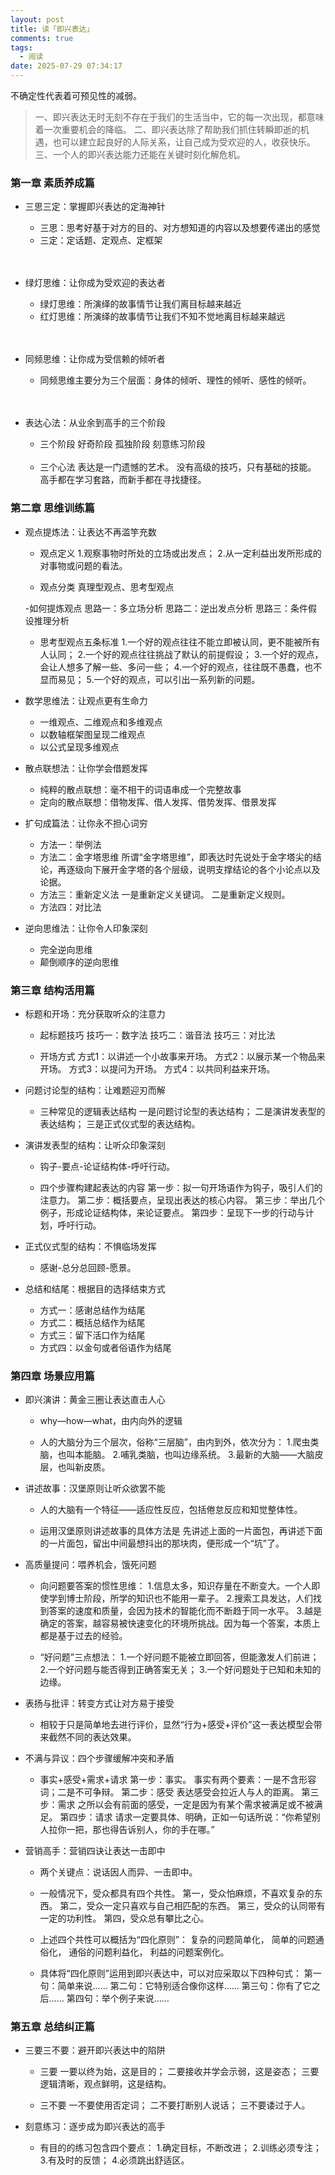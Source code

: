 ```yaml
---
layout: post
title: 读「即兴表达」
comments: true
tags:
  - 阅读
date: 2025-07-29 07:34:17
---
```

不确定性代表着可预见性的减弱。
<!--more-->

>一、即兴表达无时无刻不存在于我们的生活当中，它的每一次出现，都意味着一次重要机会的降临。
>二、即兴表达除了帮助我们抓住转瞬即逝的机遇，也可以建立起良好的人际关系，让自己成为受欢迎的人，收获快乐。
>三、一个人的即兴表达能力还能在关键时刻化解危机。

### 第一章 素质养成篇
  
  - 三思三定：掌握即兴表达的定海神针

    - 三思：思考好基于对方的目的、对方想知道的内容以及想要传递出的感觉
    - 三定：定话题、定观点、定框架
    <br/>
    <br/>
  - 绿灯思维：让你成为受欢迎的表达者

    - 绿灯思维：所演绎的故事情节让我们离目标越来越近
    - 红灯思维：所演绎的故事情节让我们不知不觉地离目标越来越远  
    <br/>
    <br/>
  - 同频思维：让你成为受信赖的倾听者

    - 同频思维主要分为三个层面：身体的倾听、理性的倾听、感性的倾听。  
    <br/>
    <br/>

  - 表达心法：从业余到高手的三个阶段
  
    - 三个阶段
      好奇阶段
      孤独阶段
      刻意练习阶段
      <br/>
      <br/>
    - 三个心法
      表达是一门遗憾的艺术。
      没有高级的技巧，只有基础的技能。
      高手都在学习套路，而新手都在寻找捷径。  

### 第二章 思维训练篇
    
  - 观点提炼法：让表达不再滥竽充数

    - 观点定义
      1.观察事物时所处的立场或出发点； 
      2.从一定利益出发所形成的对事物或问题的看法。

    - 观点分类
      真理型观点、思考型观点
    
    -如何提炼观点
      思路一：多立场分析
      思路二：逆出发点分析
      思路三：条件假设推理分析
      
    - 思考型观点五条标准
      1.一个好的观点往往不能立即被认同，更不能被所有人认同；
      2.一个好的观点往往挑战了默认的前提假设；
      3.一个好的观点，会让人想多了解一些、多问一些；
      4.一个好的观点，往往既不愚蠢，也不显而易见；
      5.一个好的观点，可以引出一系列新的问题。
  
  - 数学思维法：让观点更有生命力

    - 一维观点、二维观点和多维观点
    - 以数轴框架图呈现二维观点
    - 以公式呈现多维观点
  
  - 散点联想法：让你学会借题发挥

    - 纯粹的散点联想：毫不相干的词语串成一个完整故事
    - 定向的散点联想：借物发挥、借人发挥、借势发挥、借景发挥

  - 扩句成篇法：让你永不担心词穷

    - 方法一：举例法
    - 方法二：金字塔思维
      所谓“金字塔思维”，即表达时先说处于金字塔尖的结论，再逐级向下展开金字塔的各个层级，说明支撑结论的各个小论点以及论据。
    - 方法三：重新定义法
      一是重新定义关键词。
      二是重新定义规则。
    - 方法四：对比法

  - 逆向思维法：让你令人印象深刻

    - 完全逆向思维
    - 颠倒顺序的逆向思维

### 第三章 结构活用篇    

  - 标题和开场：充分获取听众的注意力

    - 起标题技巧
      技巧一：数字法
      技巧二：谐音法
      技巧三：对比法
    
    - 开场方式
      方式1：以讲述一个小故事来开场。
      方式2：以展示某一个物品来开场。
      方式3：以提问为开场。
      方式4：以共同利益来开场。
  
  - 问题讨论型的结构：让难题迎刃而解

    - 三种常见的逻辑表达结构
      一是问题讨论型的表达结构；
      二是演讲发表型的表达结构；
      三是正式仪式型的表达结构。

  - 演讲发表型的结构：让听众印象深刻
    
    - 钩子-要点-论证结构体-呼吁行动。

    - 四个步骤构建起表达的内容
      第一步：拟一句开场语作为钩子，吸引人们的注意力。
      第二步：概括要点，呈现出表达的核心内容。
      第三步：举出几个例子，形成论证结构体，来论证要点。
      第四步：呈现下一步的行动与计划，呼吁行动。

  - 正式仪式型的结构：不惧临场发挥
    
    - 感谢-总分总回顾-愿景。
   
  - 总结和结尾：根据目的选择结束方式
    
    - 方式一：感谢总结作为结尾
    - 方式二：概括总结作为结尾
    - 方式三：留下活口作为结尾
    - 方式四：以金句或者俗语作为结尾

### 第四章 场景应用篇    

  - 即兴演讲：黄金三圈让表达直击人心

    - why—how—what，由内向外的逻辑

    - 人的大脑分为三个层次，俗称“三层脑”，由内到外，依次分为：
      1.爬虫类脑，也叫本能脑。
      2.哺乳类脑，也叫边缘系统。
      3.最新的大脑——大脑皮层，也叫新皮质。

  - 讲述故事：汉堡原则让听众欲罢不能

    - 人的大脑有一个特征——适应性反应，包括倦怠反应和知觉整体性。

    - 运用汉堡原则讲述故事的具体方法是
      先讲述上面的一片面包，再讲述下面的一片面包，留出中间最想抖出的那块肉，便形成一个“坑”了。
      
  - 高质量提问：喂养机会，饿死问题

    - 向问题要答案的惯性思维：
      1.信息太多，知识存量在不断变大。一个人即使学到博士阶段，所学的知识也不能用一辈子。
      2.搜索工具发达，人们找到答案的速度和质量，会因为技术的智能化而不断趋于同一水平。
      3.越是确定的答案，越容易被快速变化的环境所挑战。因为每一个答案，本质上都是基于过去的经验。

    - “好问题”三点想法：
      1.一个好问题不能被立即回答，但能激发人们前进；
      2.一个好问题与能否得到正确答案无关；
      3.一个好问题处于已知和未知的边缘。

  - 表扬与批评：转变方式让对方易于接受

    - 相较于只是简单地去进行评价，显然“行为+感受+评价”这一表达模型会带来截然不同的表达效果。

  - 不满与异议：四个步骤缓解冲突和矛盾

    - 事实+感受+需求+请求
      第一步：事实。
        事实有两个要素：一是不含形容词；二是不可争辩。
      第二步：感受
        表达感受会拉近人与人的距离。
      第三步：需求
        之所以会有前面的感受，一定是因为有某个需求被满足或不被满足。
      第四步：请求
        请求一定要具体、明确，正如一句话所说：“你希望别人拉你一把，那也得告诉别人，你的手在哪。”
  
  - 营销高手：营销四诀让表达一击即中

    - 两个关键点：说话因人而异、一击即中。

    - 一般情况下，受众都具有四个共性。
      第一，受众怕麻烦，不喜欢复杂的东西。
      第二，受众一定只喜欢与自己相匹配的东西。
      第三，受众的认同带有一定的功利性。
      第四，受众总有攀比之心。
      
    - 上述四个共性可以概括为“四化原则”：
      复杂的问题简单化，
      简单的问题通俗化，
      通俗的问题利益化，
      利益的问题案例化。

    - 具体将“四化原则”运用到即兴表达中，可以对应采取以下四种句式：
      第一句：简单来说……
      第二句：它特别适合像你这样……
      第三句：你有了它之后……
      第四句：举个例子来说……

### 第五章 总结纠正篇    

  - 三要三不要：避开即兴表达中的陷阱
    
    - 三要
      一要以终为始，这是目的；
      二要接收并学会示弱，这是姿态；
      三要逻辑清晰，观点鲜明，这是结构。

    - 三不要
      一不要使用否定词；
      二不要打断别人说话；
      三不要诿过于人。

  - 刻意练习：逐步成为即兴表达的高手

    - 有目的的练习包含四个要点：
      1.确定目标，不断改进；
      2.训练必须专注；
      3.有及时的反馈；
      4.必须跳出舒适区。